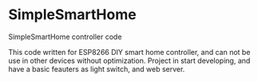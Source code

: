 # SimpleSmartHome
SimpleSmartHome controller code

This code written for ESP8266 DIY smart home controller, and can not be use in other devices without optimization.
Project in start developing, and have a basic feauters as light switch, and web server.
